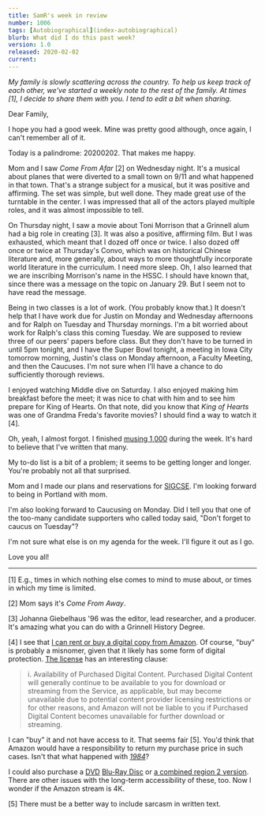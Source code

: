 ```yaml
---
title: SamR's week in review
number: 1006
tags: [Autobiographical](index-autobiographical)
blurb: What did I do this past week?
version: 1.0
released: 2020-02-02
current: 
---
```

_My family is slowly scattering across the country.  To help us keep
track of each other, we've started a weekly note to the rest of the
family.  At times [1], I decide to share them with you.  I tend to
edit a bit when sharing._

Dear Family,

I hope you had a good week.  Mine was pretty good although, once
again, I can't remember all of it.

Today is a palindrome: 20200202.  That makes me happy.

Mom and I saw _Come From Afar_ [2] on Wednesday night.  It's a
musical about planes that were diverted to a small town on 9/11 and
what happened in that town.  That's a strange subject for a musical,
but it was positive and affirming.  The set was simple, but well
done.  They made great use of the turntable in the center.  I was
impressed that all of the actors played multiple roles, and it was
almost impossible to tell.

On Thursday night, I saw a movie about Toni Morrison that a Grinnell
alum had a big role in creating [3]. It was also a positive, affirming
film.  But I was exhausted, which meant that I dozed off once or
twice.  I also dozed off once or twice at Thursday's Convo, which
was on historical Chinese literature and, more generally, about
ways to more thoughtfully incorporate world literature in the
curriculum.  I need more sleep.  Oh, I also learned that we are
inscribing Morrison's name in the HSSC.  I should have known that,
since there was a message on the topic on January 29.  But I seem
not to have read the message.

Being in two classes is a lot of work. (You probably know that.)
It doesn't help that I have work due for Justin on Monday and
Wednesday afternoons and for Ralph on Tuesday and Thursday mornings.
I'm a bit worried about work for Ralph's class this coming Tuesday.
We are supposed to review three of our peers' papers before class.
But they don't have to be turned in until 5pm tonight, and I have
the Super Bowl tonight, a meeting in Iowa City tomorrow morning,
Justin's class on Monday afternoon, a Faculty Meeting, and then the
Caucuses.  I'm not sure when I'll have a chance to do sufficiently
thorough reviews.

I enjoyed watching Middle dive on Saturday.  I also enjoyed making
him breakfast before the meet; it was nice to chat with him and to
see him prepare for King of Hearts.  On that note, did you know
that _King of Hearts_ was one of Grandma Freda's favorite movies?
I should find a way to watch it [4].

Oh, yeah, I almost forgot.  I finished [musing 1,000](musing-1000)
during the week.  It's hard to believe that I've written that many.

My to-do list is a bit of a problem; it seems to be getting longer
and longer.  You're probably not all that surprised.

Mom and I made our plans and reservations for
[SIGCSE](https://sigcse2020.sigcse.org/).  I'm looking forward to
being in Portland with mom.

I'm also looking forward to Caucusing on Monday.  Did I tell you that
one of the too-many candidate supporters who called today said, "Don't
forget to caucus on Tuesday"?

I'm not sure what else is on my agenda for the week.  I'll figure it
out as I go.

Love you all!

---

[1] E.g., times in which nothing else comes to mind to muse about,
or times in which my time is limited.

[2] Mom says it's _Come From Away_.

[3] Johanna Giebelhaus '96 was the editor, lead researcher, and a
producer.  It's amazing what you can do with a Grinnell History
Degree.

[4] I see that [I can rent or buy a digital copy from
Amazon](https://www.amazon.com/King-Hearts-Alan-Bates/dp/B07DGN1C9D/).  Of
course, "buy" is probably a misnomer, given that it likely has some
form of digital protection.  [The license](https://www.primevideo.com/help?nodeId=202095490) has an interesting clause:

>  i. Availability of Purchased Digital Content. Purchased Digital Content will generally continue to be available to you for download or streaming from the Service, as applicable, but may become unavailable due to potential content provider licensing restrictions or for other reasons, and Amazon will not be liable to you if Purchased Digital Content becomes unavailable for further download or streaming.

I can "buy" it and not have access to it.  That seems fair [5].
You'd think that Amazon would have a responsibility to return my
purchase price in such cases.  Isn't that what happened with [_1984_](https://www.nytimes.com/2009/07/18/technology/companies/18amazon.html)?

I could also purchase a [DVD](https://www.amazon.com/King-Hearts-Alan-Bates/dp/B000059H9D/)
[Blu-Ray Disc](https://www.amazon.com/King-Hearts-Blu-ray-Adolfo-Celi/dp/B07BRZYT32/) or [a combined region 2 version](https://www.amazon.com/Hearts-Masters-Cinema-Format-Blu-ray/dp/B07C5S33B4/).  There are other issues with the
long-term accessibility of these, too.  Now I wonder if the Amazon stream
is 4K.

[5] There must be a better way to include sarcasm in written text.

